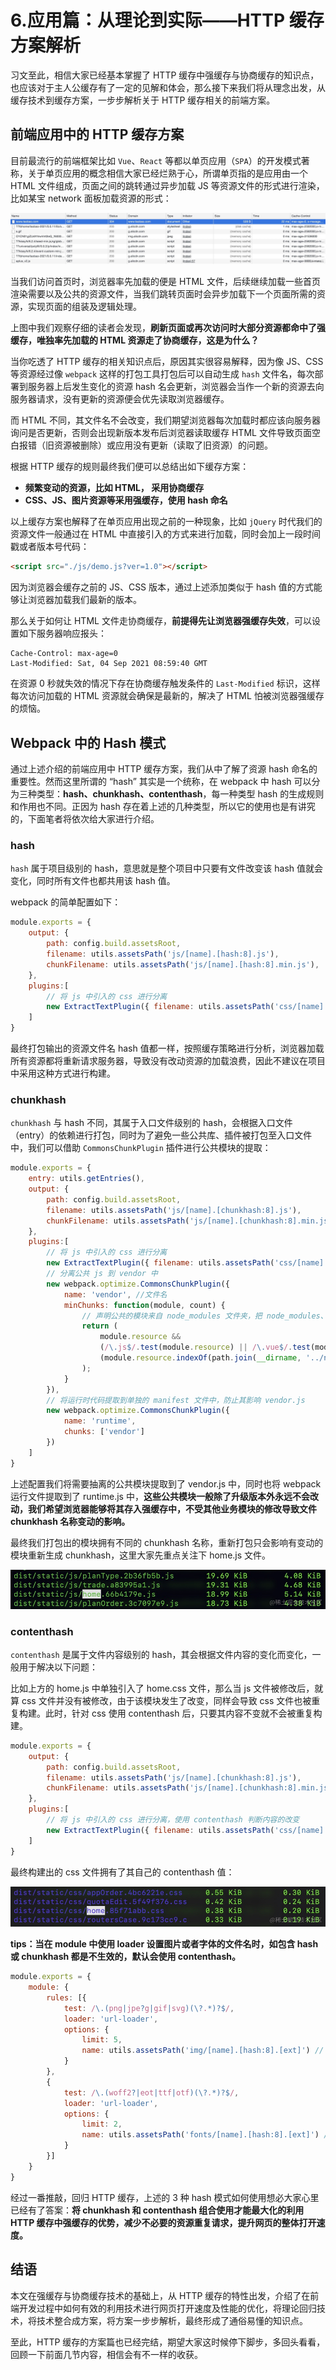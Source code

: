 # 6.应用篇：从理论到实际——HTTP 缓存方案解析

习文至此，相信大家已经基本掌握了 HTTP 缓存中强缓存与协商缓存的知识点，也应该对于主人公缓存有了一定的见解和体会，那么接下来我们将从理念出发，从缓存技术到缓存方案，一步步解析关于 HTTP 缓存相关的前端方案。


## 前端应用中的 HTTP 缓存方案

目前最流行的前端框架比如 `Vue`、`React` 等都以单页应用（`SPA`）的开发模式著称，关于单页应用的概念相信大家已经烂熟于心，所谓单页指的是应用由一个 HTML 文件组成，页面之间的跳转通过异步加载 JS 等资源文件的形式进行渲染，比如某宝 network 面板加载资源的形式：

![20211016164419.jpg](./images/6751bcf3f8684299a0b18232e3d7ab48~tplv-k3u1fbpfcp-watermark.image.png)

当我们访问首页时，浏览器率先加载的便是 HTML 文件，后续继续加载一些首页渲染需要以及公共的资源文件，当我们跳转页面时会异步加载下一个页面所需的资源，实现页面的组装及逻辑处理。

上图中我们观察仔细的读者会发现，**刷新页面或再次访问时大部分资源都命中了强缓存，唯独率先加载的 HTML 资源走了协商缓存，这是为什么？**

当你吃透了 HTTP 缓存的相关知识点后，原因其实很容易解释，因为像 JS、CSS 等资源经过像 `webpack` 这样的打包工具打包后可以自动生成 `hash` 文件名，每次部署到服务器上后发生变化的资源 hash 名会更新，浏览器会当作一个新的资源去向服务器请求，没有更新的资源便会优先读取浏览器缓存。

而 HTML 不同，其文件名不会改变，我们期望浏览器每次加载时都应该向服务器询问是否更新，否则会出现新版本发布后浏览器读取缓存 HTML 文件导致页面空白报错（旧资源被删除）或应用没有更新（读取了旧资源）的问题。

根据 HTTP 缓存的规则最终我们便可以总结出如下缓存方案：

- **频繁变动的资源，比如 HTML， 采用协商缓存**
- **CSS、JS、图片资源等采用强缓存，使用 hash 命名**

以上缓存方案也解释了在单页应用出现之前的一种现象，比如 `jQuery` 时代我们的资源文件一般通过在 HTML 中直接引入的方式来进行加载，同时会加上一段时间戳或者版本号代码：

```html
<script src="./js/demo.js?ver=1.0"></script>
```

因为浏览器会缓存之前的 JS、CSS 版本，通过上述添加类似于 hash 值的方式能够让浏览器加载我们最新的版本。

那么关于如何让 HTML 文件走协商缓存，**前提得先让浏览器强缓存失效**，可以设置如下服务器响应报头：

```
Cache-Control: max-age=0
Last-Modified: Sat, 04 Sep 2021 08:59:40 GMT
```

在资源 0 秒就失效的情况下存在协商缓存触发条件的 `Last-Modified` 标识，这样每次访问加载的 HTML 资源就会确保是最新的，解决了 HTML 怕被浏览器强缓存的烦恼。

## Webpack 中的 Hash 模式

通过上述介绍的前端应用中 HTTP 缓存方案，我们从中了解了资源 hash 命名的重要性。然而这里所谓的 “hash” 其实是一个统称，在 webpack 中 hash 可以分为三种类型：**hash、chunkhash、contenthash**，每一种类型 hash 的生成规则和作用也不同。正因为 hash 存在着上述的几种类型，所以它的使用也是有讲究的，下面笔者将依次给大家进行介绍。

### hash

`hash` 属于项目级别的 hash，意思就是整个项目中只要有文件改变该 hash 值就会变化，同时所有文件也都共用该 hash 值。

webpack 的简单配置如下：

```javascript
module.exports = {    
    output: {
        path: config.build.assetsRoot,
        filename: utils.assetsPath('js/[name].[hash:8].js'),
        chunkFilename: utils.assetsPath('js/[name].[hash:8].min.js'),
    },
    plugins:[ 
        // 将 js 中引入的 css 进行分离
        new ExtractTextPlugin({ filename: utils.assetsPath('css/[name].[hash:8].css'), allChunks: true }),
    ]
}
```

最终打包输出的资源文件名 hash 值都一样，按照缓存策略进行分析，浏览器加载所有资源都将重新请求服务器，导致没有改动资源的加载浪费，因此不建议在项目中采用这种方式进行构建。

### chunkhash

`chunkhash` 与 hash 不同，其属于入口文件级别的 hash，会根据入口文件（entry）的依赖进行打包，同时为了避免一些公共库、插件被打包至入口文件中，我们可以借助 `CommonsChunkPlugin` 插件进行公共模块的提取：

```javascript
module.exports = {
    entry: utils.getEntries(),
    output: {
        path: config.build.assetsRoot,
        filename: utils.assetsPath('js/[name].[chunkhash:8].js'),
        chunkFilename: utils.assetsPath('js/[name].[chunkhash:8].min.js'),
    },
    plugins:[ 
        // 将 js 中引入的 css 进行分离
        new ExtractTextPlugin({ filename: utils.assetsPath('css/[name].[chunkhash:8].css') }),
        // 分离公共 js 到 vendor 中
        new webpack.optimize.CommonsChunkPlugin({
            name: 'vendor', //文件名
            minChunks: function(module, count) {
                // 声明公共的模块来自 node_modules 文件夹，把 node_modules、common 文件夹以及使用了2次依赖的都抽出来
                return (
                    module.resource &&
                    (/\.js$/.test(module.resource) || /\.vue$/.test(module.resource)) &&
                    (module.resource.indexOf(path.join(__dirname, '../node_modules')) === 0 || module.resource.indexOf(path.join(__dirname, '../src/common')) === 0 || count >= 2)
                );
            }
        }),
        // 将运行时代码提取到单独的 manifest 文件中，防止其影响 vendor.js
        new webpack.optimize.CommonsChunkPlugin({
            name: 'runtime',
            chunks: ['vendor']
        })
    ]
}
```

上述配置我们将需要抽离的公共模块提取到了 vendor.js 中，同时也将 webpack 运行文件提取到了 runtime.js 中，**这些公共模块一般除了升级版本外永远不会改动，我们希望浏览器能够将其存入强缓存中，不受其他业务模块的修改导致文件 chunkhash 名称变动的影响。**

最终我们打包出的模块拥有不同的 chunkhash 名称，重新打包只会影响有变动的模块重新生成 chunkhash，这里大家先重点关注下 home.js 文件。

![图片1.png](./images/230cfad29e214fe3b0b661c398412177~tplv-k3u1fbpfcp-watermark.image.png)

### contenthash

`contenthash` 是属于文件内容级别的 hash，其会根据文件内容的变化而变化，一般用于解决以下问题：

比如上方的 home.js 中单独引入了 home.css 文件，那么当 js 文件被修改后，就算 css 文件并没有被修改，由于该模块发生了改变，同样会导致 css 文件也被重复构建。此时，针对 css 使用 contenthash 后，只要其内容不变就不会被重复构建。

```javascript
module.exports = {    
    output: {
        path: config.build.assetsRoot,
        filename: utils.assetsPath('js/[name].[chunkhash:8].js'),
        chunkFilename: utils.assetsPath('js/[name].[chunkhash:8].min.js'),
    },
    plugins:[ 
        // 将 js 中引入的 css 进行分离，使用 contenthash 判断内容的改变
        new ExtractTextPlugin({ filename: utils.assetsPath('css/[name].[contenthash:8].css'), allChunks: true }),
    ]
}
```

最终构建出的 css 文件拥有了其自己的 contenthash 值：

![图片2.png](./images/a201b16b85564c9fb3d60e1b94287d6c~tplv-k3u1fbpfcp-watermark.image.png)

**tips：当在 module 中使用 loader 设置图片或者字体的文件名时，如包含 hash 或 chunkhash 都是不生效的，默认会使用 contenthash。**

```javascript
module.exports = {
    module: {
        rules: [{
            test: /\.(png|jpe?g|gif|svg)(\?.*)?$/,
            loader: 'url-loader',
            options: {
                limit: 5,
                name: utils.assetsPath('img/[name].[hash:8].[ext]') // 设置的 hash 值不会生效
            }
        },
        {
            test: /\.(woff2?|eot|ttf|otf)(\?.*)?$/,
            loader: 'url-loader',
            options: {
                limit: 2,
                name: utils.assetsPath('fonts/[name].[hash:8].[ext]') // 设置的 hash 值不会生效
            }
        }]
    }
}
```


经过一番推敲，回归 HTTP 缓存，上述的 3 种 hash 模式如何使用想必大家心里已经有了答案：**将 chunkhash 和 contenthash 组合使用才能最大化的利用 HTTP 缓存中强缓存的优势，减少不必要的资源重复请求，提升网页的整体打开速度。**

## 结语

本文在强缓存与协商缓存技术的基础上，从 HTTP 缓存的特性出发，介绍了在前端开发过程中如何有效的利用技术进行网页打开速度及性能的优化，将理论回归技术，将技术整合成方案，将方案一步步解析，最终形成了通俗易懂的知识点。

至此，HTTP 缓存的方案篇也已经完结，期望大家这时候停下脚步，多回头看看，回顾一下前面几节内容，相信会有不一样的收获。